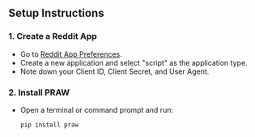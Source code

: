 ## Setup Instructions

### 1. Create a Reddit App

- Go to [Reddit App Preferences](https://www.reddit.com/prefs/apps).
- Create a new application and select "script" as the application type.
- Note down your Client ID, Client Secret, and User Agent.

### 2. Install PRAW

- Open a terminal or command prompt and run:
  ```bash
  pip install praw
